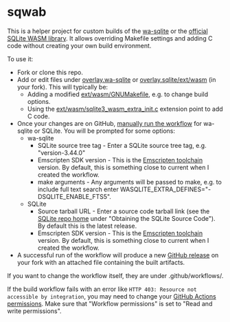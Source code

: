 # sqwab
This is a helper project for custom builds of the [wa-sqlite](https://github.com/rhashimoto/wa-sqlite) or the [official SQLite WASM library](https://sqlite.org/wasm/doc/trunk/index.md). It allows overriding Makefile settings and adding C code without creating your own build environment.

To use it:

* Fork or clone this repo.
* Add or edit files under [overlay.wa-sqlite](https://github.com/rhashimoto/sqwab/tree/master/overlay.wa-sqlite) or [overlay.sqlite/ext/wasm](https://github.com/rhashimoto/sqwab/tree/master/overlay.sqlite/ext/wasm) (in your fork). This will typically be:
  * Adding a modified [ext/wasm/GNUMakefile](https://sqlite.org/src/file?name=ext/wasm/GNUmakefile&ci=trunk), e.g. to change build options.
  * Using the [ext/wasm/sqlite3_wasm_extra_init.c](https://sqlite.org/src/info?name=0e362f3fc04eab6628cbe4f1e35f4ab4a200881f6b5f753b27fb45eabeddd9d2&ln=216-237) extension point to add C code.
* Once your changes are on GitHub, [manually run the workflow](https://docs.github.com/en/actions/using-workflows/manually-running-a-workflow) for wa-sqlite or SQLite. You will be prompted for some options:
  * wa-sqlite
    * SQLite source tree tag - Enter a SQLite source tree tag, e.g. "version-3.44.0"
    * Emscripten SDK version - This is the [Emscripten toolchain]([url](https://emscripten.org/docs/tools_reference/emsdk.html)https://emscripten.org/docs/tools_reference/emsdk.html) version. By default, this is something close to current when I created the workflow.
    * make arguments - Any arguments will be passed to make, e.g. to include full text search enter WASQLITE_EXTRA_DEFINES="-DSQLITE_ENABLE_FTS5".
  * SQLite
    * Source tarball URL - Enter a source code tarball link (see the [SQLite repo home](https://sqlite.org/src/doc/trunk/README.md) under "Obtaining the SQLite Source Code"). By default this is the latest release.
    * Emscripten SDK version - This is the [Emscripten toolchain]([url](https://emscripten.org/docs/tools_reference/emsdk.html)https://emscripten.org/docs/tools_reference/emsdk.html) version. By default, this is something close to current when I created the workflow.
* A successful run of the workflow will produce a new [GitHub release](https://docs.github.com/en/repositories/releasing-projects-on-github) on your fork with an attached file containing the built artifacts.

If you want to change the workflow itself, they are under .github/workflows/.

If the build workflow fails with an error like `HTTP 403: Resource not accessible by integration`, you may need to change your [GitHub Actions permissions](https://docs.github.com/en/repositories/managing-your-repositorys-settings-and-features/enabling-features-for-your-repository/managing-github-actions-settings-for-a-repository#managing-github-actions-permissions-for-your-repository). Make sure that "Workflow permissions" is set to "Read and write permissions".
